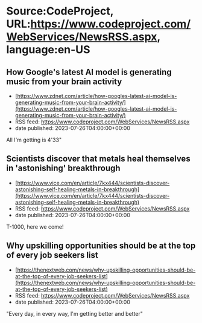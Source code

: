 # Source:CodeProject, URL:https://www.codeproject.com/WebServices/NewsRSS.aspx, language:en-US

## How Google's latest AI model is generating music from your brain activity
 - [https://www.zdnet.com/article/how-googles-latest-ai-model-is-generating-music-from-your-brain-activity/](https://www.zdnet.com/article/how-googles-latest-ai-model-is-generating-music-from-your-brain-activity/)
 - RSS feed: https://www.codeproject.com/WebServices/NewsRSS.aspx
 - date published: 2023-07-26T04:00:00+00:00

All I'm getting is 4'33"

## Scientists discover that metals heal themselves in 'astonishing' breakthrough
 - [https://www.vice.com/en/article/7kx444/scientists-discover-astonishing-self-healing-metals-in-breakthrough](https://www.vice.com/en/article/7kx444/scientists-discover-astonishing-self-healing-metals-in-breakthrough)
 - RSS feed: https://www.codeproject.com/WebServices/NewsRSS.aspx
 - date published: 2023-07-26T04:00:00+00:00

T-1000, here we come!

## Why upskilling opportunities should be at the top of every job seekers list
 - [https://thenextweb.com/news/why-upskilling-opportunities-should-be-at-the-top-of-every-job-seekers-list](https://thenextweb.com/news/why-upskilling-opportunities-should-be-at-the-top-of-every-job-seekers-list)
 - RSS feed: https://www.codeproject.com/WebServices/NewsRSS.aspx
 - date published: 2023-07-26T04:00:00+00:00

"Every day, in every way, I'm getting better and better"

